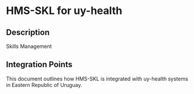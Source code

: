 # HMS-SKL for uy-health

## Description

Skills Management

## Integration Points

This document outlines how HMS-SKL is integrated with uy-health systems in Eastern Republic of Uruguay.
